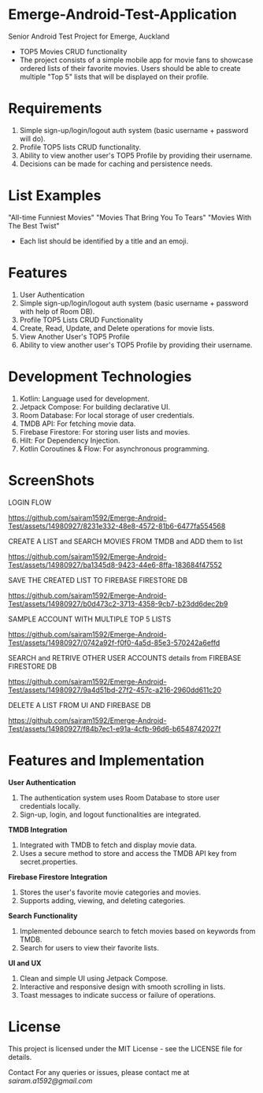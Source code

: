 # Emerge-Android-Test-Application
Senior Android Test Project for Emerge, Auckland
- TOP5 Movies CRUD functionality
- The project consists of a simple mobile app for movie fans to showcase ordered lists of their favorite movies. Users should be able to create multiple "Top 5" lists that will be displayed on their profile.

# Requirements
1. Simple sign-up/login/logout auth system (basic username + password will do).
2. Profile TOP5 lists CRUD functionality.
3. Ability to view another user's TOP5 Profile by providing their username.
4. Decisions can be made for caching and persistence needs.

# List Examples
"All-time Funniest Movies"
"Movies That Bring You To Tears"
"Movies With The Best Twist"
- Each list should be identified by a title and an emoji.

# Features
1. User Authentication
2. Simple sign-up/login/logout auth system (basic username + password with help of Room DB).
3. Profile TOP5 Lists CRUD Functionality
4. Create, Read, Update, and Delete operations for movie lists.
5. View Another User's TOP5 Profile
6. Ability to view another user's TOP5 Profile by providing their username.

# Development Technologies
1. Kotlin: Language used for development.
2. Jetpack Compose: For building declarative UI.
3. Room Database: For local storage of user credentials.
4. TMDB API: For fetching movie data.
5. Firebase Firestore: For storing user lists and movies.
6. Hilt: For Dependency Injection.
7. Kotlin Coroutines & Flow: For asynchronous programming.

# ScreenShots

LOGIN FLOW

https://github.com/sairam1592/Emerge-Android-Test/assets/14980927/8231e332-48e8-4572-81b6-6477fa554568


CREATE A LIST and SEARCH MOVIES FROM TMDB and ADD them to list

https://github.com/sairam1592/Emerge-Android-Test/assets/14980927/ba1345d8-9423-44e6-8ffa-183684f47552


SAVE THE CREATED LIST TO FIREBASE FIRESTORE DB

https://github.com/sairam1592/Emerge-Android-Test/assets/14980927/b0d473c2-3713-4358-9cb7-b23dd6dec2b9


SAMPLE ACCOUNT WITH MULTIPLE TOP 5 LISTS

https://github.com/sairam1592/Emerge-Android-Test/assets/14980927/0742a92f-f0f0-4a5d-85e3-570242a6effd


SEARCH and RETRIVE OTHER USER ACCOUNTS details from FIREBASE FIRESTORE DB

https://github.com/sairam1592/Emerge-Android-Test/assets/14980927/9a4d51bd-27f2-457c-a216-2960dd611c20


DELETE A LIST FROM UI AND FIREBASE DB

https://github.com/sairam1592/Emerge-Android-Test/assets/14980927/f84b7ec1-e91a-4cfb-96d6-b6548742027f


# Features and Implementation

**User Authentication**
1. The authentication system uses Room Database to store user credentials locally.
2. Sign-up, login, and logout functionalities are integrated.

**TMDB Integration**
1. Integrated with TMDB to fetch and display movie data.
2. Uses a secure method to store and access the TMDB API key from secret.properties.

**Firebase Firestore Integration**
1. Stores the user's favorite movie categories and movies.
2. Supports adding, viewing, and deleting categories.

**Search Functionality**
1. Implemented debounce search to fetch movies based on keywords from TMDB.
2. Search for users to view their favorite lists.

**UI and UX**
1. Clean and simple UI using Jetpack Compose.
2. Interactive and responsive design with smooth scrolling in lists.
3. Toast messages to indicate success or failure of operations.

# License
This project is licensed under the MIT License - see the LICENSE file for details.

Contact
For any queries or issues, please contact me at _sairam.a1592@gmail.com_


